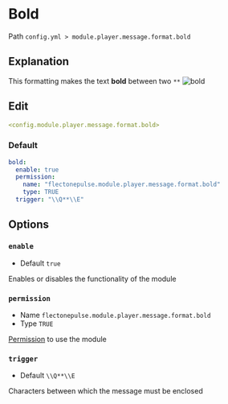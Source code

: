 # Bold
Path `config.yml > module.player.message.format.bold`

## Explanation
This formatting makes the text **bold** between two `**`
![bold](/bold.png)

## Edit
```yaml
<config.module.player.message.format.bold>
```

### Default
```yaml
bold:
  enable: true
  permission:
    name: "flectonepulse.module.player.message.format.bold"
    type: TRUE
  trigger: "\\Q**\\E"
```

## Options

### `enable`
- Default `true`

Enables or disables the functionality of the module

### `permission`
- Name `flectonepulse.module.player.message.format.bold`
- Type `TRUE`

[Permission](/en/config/module/#explanation) to use the module

### `trigger`
- Default `\\Q**\\E`

Characters between which the message must be enclosed